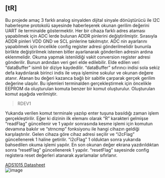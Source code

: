 ## [tR]
Bu projede amaç 3 farklı analog sinyalden dijital sinyale dönüştürücü ile I2C haberleşme protokolü sayesinde haberleşerek okunan gerilim değerini UART ile terminalde göstermektir. Her bir cihaza farklı adres ataması yapabilmek için ADC lerde bulunan ADDR pinlerini değiştirilmiştir. Sırasıyla ADDR pinleri VDD GND ve SCL pinlerine takılmıştır. ADC nin ayarlarını yapabilmek için öncelikle config register adresi gönderilmelidir bununla birlikte değiştirilmek istenen bitler ayarlanarak gönderilen adresin ardına eklenmelidir. Okuma yapmak istenildiği vakit conversion register adresi gönderilir. Bunun ardından veri geri elde edilebilir. Elde edilen veri “dataBuffer” isimli bir diziye kaydedilir. “dataBuffer” sıfırıncı indisi sola sekiz defa kaydırılarak birinci indis ile veya işlemine sokulur ve okunan değere atanır. Atanan bu değeri kazanca bağlı bir sabitle çarparak gerçek gerilim değerine ulaşılır. Bu işlemleri terminalden gerçekleştirmek için öncelikle EEPROM da oluşturulan komuta benzer bir komut oluşturulur. Oluşturulan komut aşağıda verilmiştir.  
   
>RDEV1  

Yukarıda verilen komut terminale yazılıp enter tuşuna basıldığı zaman işlem gerçekleştirilir. Eğer ki dizinin ilk elemanı olarak “R” karakteri gelmişse “readFlag” güncellenir ve 1 yapılır sonrasında kesme işlemi için komutun devamına bakılır ve “strncmp” fonksiyonu ile hangi cihazın geldiği karşılaştırılır. Gelen cihaza göre cihaz adresi seçilir ve “i2cFlag” güncellenerek 1 haline getirilir. “i2cFlag” 1 olduktan sonra yukarıda bahsedilen okuma işlemi yapılır. En son okunan değer ekrana yazdırıldıktan sonra “resetFlag” güncellenerek 1 yapılır. “resetFlag” sayesinde config registera reset değerleri atanarak ayarlamalar sıfırlanır. 

[ADS1015 Datasheet](https://cdn-shop.adafruit.com/datasheets/ads1015.pdf)  
![image](https://user-images.githubusercontent.com/65625392/181450006-0bfb7813-85f3-4ff6-a646-2b866e414bb2.png)
